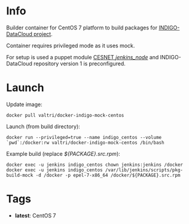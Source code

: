 # Info

Builder container for CentOS 7 platform to build packages for [INDIGO-DataCloud project](http://www.indigo-datacloud.eu/).

Container requires privileged mode as it uses mock.

For setup is used a puppet module [CESNET *jenkins\_node*](https://forge.puppet.com/cesnet/jenkins_node) and INDIGO-DataCloud repository version 1 is preconfigured.

# Launch

Update image:

    docker pull valtri/docker-indigo-mock-centos

Launch (from build directory):

    docker run --privileged=true --name indigo_centos --volume `pwd`:/docker:rw valtri/docker-indigo-mock-centos /bin/bash

Example build (replace *${PACKAGE}.src.rpm*):

    docker exec -u jenkins indigo_centos chown jenkins:jenkins /docker
    docker exec -u jenkins indigo_centos /var/lib/jenkins/scripts/pkg-build-mock -d /docker -p epel-7-x86_64 /docker/${PACKAGE}.src.rpm

# Tags

* **latest**: CentOS 7
